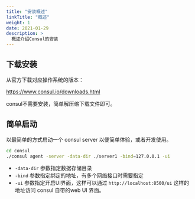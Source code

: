 ```yaml
---
title: "安装概述"
linkTitle: "概述"
weight: 1
date: 2021-01-29
description: >
  概述介绍Consul的安装
---
```





## 下载安装

从官方下载对应操作系统的版本：

https://www.consul.io/downloads.html

consul不需要安装，简单解压缩下载文件即可。

## 简单启动

以最简单的方式启动一个 consul server 以便简单体验，或者开发使用。

```bash
cd consul
./consul agent -server -data-dir ./server1 -bind=127.0.0.1 -ui
```

- `-data-dir` 参数指定数据存储目录
- `-bind` 参数指定绑定的地址，有多个网络接口时需要指定
- `-ui` 参数指定开启UI界面，这样可以通过 `http://localhost:8500/ui` 这样的地址访问 consul 自带的web UI 界面。

